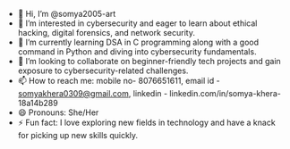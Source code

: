 - 👋 Hi, I’m @somya2005-art  
- 👀 I’m interested in cybersecurity and eager to learn about ethical hacking, digital forensics, and network security.  
- 🌱 I’m currently learning DSA in C programming along with a good command in Python and diving into cybersecurity fundamentals.  
- 💞️ I’m looking to collaborate on beginner-friendly tech projects and gain exposure to cybersecurity-related challenges.  
- 📫 How to reach me: mobile no- 8076651611, email id - somyakhera0309@gmail.com, linkedin - linkedin.com/in/somya-khera-18a14b289
- 😄 Pronouns: She/Her  
- ⚡ Fun fact: I love exploring new fields in technology and have a knack for picking up new skills quickly.  

